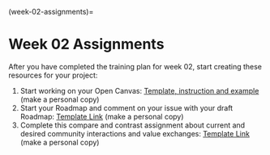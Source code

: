 (week-02-assignments)=
# Week 02 Assignments


After you have completed the training plan for week 02, start creating these resources for your project:


1. Start working on your Open Canvas: [Template, instruction and example](https://zenodo.org/records/14268572/files/%5BMAKE%20A%20COPY%5D%20%5BOLS-9%5D%20Week%2002%20-%20Open%20Canvas%20-%20Template.pptx?download=1%20) (make a personal copy)  
2. Start your Roadmap and comment on your issue with your draft Roadmap: [Template Link](https://mozilla.github.io/open-leadership-training-series/articles/opening-your-project/start-your-project-roadmap/) (make a personal copy)  
3. Complete this compare and contrast assignment about current and desired community interactions and value exchanges: [Template Link](https://zenodo.org/records/14268572/files/%5BMAKE%20A%20COPY%5D%20Week%2002%20-%20Compare%26Contrast.docx?download=1%20) (make a personal copy)
